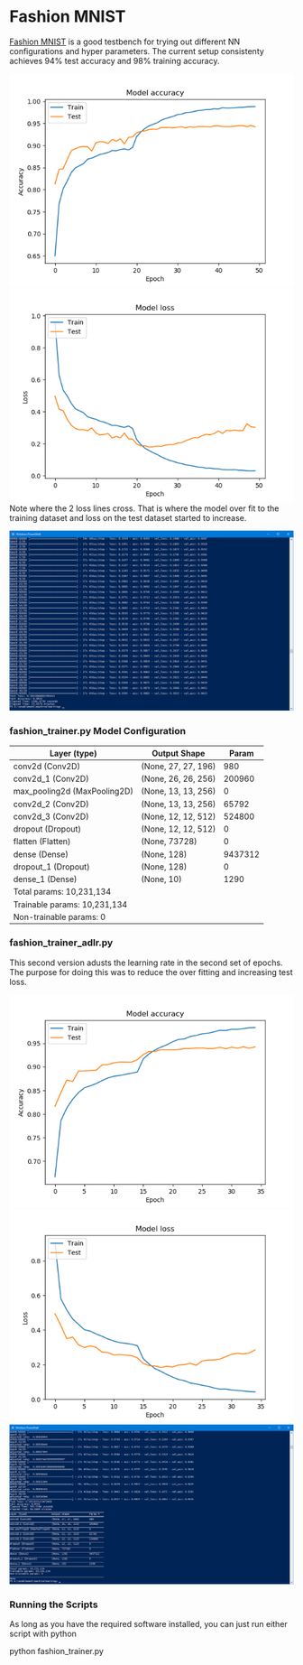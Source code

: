 # Fashion MNIST

[Fashion MNIST](https://github.com/zalandoresearch/fashion-mnist) is a good testbench for trying out different NN configurations and hyper parameters. The current setup consistenty achieves 94% test accuracy and 98% training accuracy.

![accuracy graph](./model_accuracy.png)
![loss graph](./model_loss.png)
Note where the 2 loss lines cross. That is where the model over fit to the training dataset and loss on the test dataset started to increase.

![training log](./training_log.png)


### fashion_trainer.py Model Configuration ###

|Layer (type)                |Output Shape            |Param  |
|----------------------------|------------------------|-------|
|conv2d (Conv2D)             |(None, 27, 27, 196)     |980    |
|conv2d_1 (Conv2D)           |(None, 26, 26, 256)     |200960 |
|max_pooling2d (MaxPooling2D)|(None, 13, 13, 256)     |0      |
|conv2d_2 (Conv2D)           |(None, 13, 13, 256)     |65792  |
|conv2d_3 (Conv2D)           |(None, 12, 12, 512)     |524800 |
|dropout (Dropout)           |(None, 12, 12, 512)     |0      |
|flatten (Flatten)           |(None, 73728)           |0      |
|dense (Dense)               |(None, 128)             |9437312|
|dropout_1 (Dropout)         |(None, 128)             |0      |
|dense_1 (Dense)             |(None, 10)              |1290   |
|Total params: 10,231,134                                     |
|Trainable params: 10,231,134                                 |
|Non-trainable params: 0                                      |

### fashion_trainer_adlr.py ###

This second version adusts the learning rate in the second set of epochs. The purpose for doing this was to reduce the over fitting and increasing test loss.

![accuracy graph](./model_adlr_accuracy.png)
![loss graph](./model_adlr_loss.png)
![training log](./training_log2.png)

### Running the Scripts ###

As long as you have the required software installed, you can just run either script with python

python fashion_trainer.py

